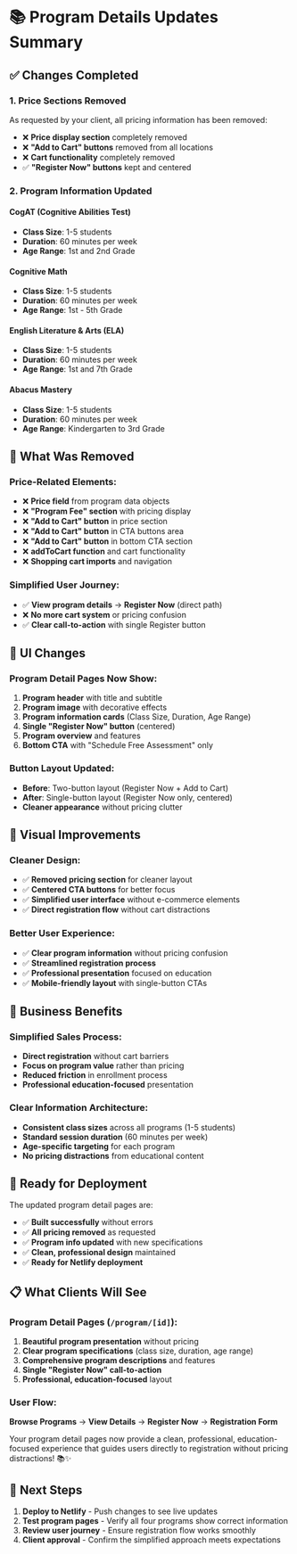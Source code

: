 # 📚 Program Details Updates Summary

## ✅ **Changes Completed**

### **1. Price Sections Removed**

As requested by your client, all pricing information has been removed:

- ❌ **Price display section** completely removed
- ❌ **"Add to Cart" buttons** removed from all locations
- ❌ **Cart functionality** completely removed
- ✅ **"Register Now" buttons** kept and centered

### **2. Program Information Updated**

#### **CogAT (Cognitive Abilities Test)**

- **Class Size**: 1-5 students
- **Duration**: 60 minutes per week
- **Age Range**: 1st and 2nd Grade

#### **Cognitive Math**

- **Class Size**: 1-5 students
- **Duration**: 60 minutes per week
- **Age Range**: 1st - 5th Grade

#### **English Literature & Arts (ELA)**

- **Class Size**: 1-5 students
- **Duration**: 60 minutes per week
- **Age Range**: 1st and 7th Grade

#### **Abacus Mastery**

- **Class Size**: 1-5 students
- **Duration**: 60 minutes per week
- **Age Range**: Kindergarten to 3rd Grade

## 🎯 **What Was Removed**

### **Price-Related Elements:**

- ❌ **Price field** from program data objects
- ❌ **"Program Fee" section** with pricing display
- ❌ **"Add to Cart" button** in price section
- ❌ **"Add to Cart" button** in CTA buttons area
- ❌ **"Add to Cart" button** in bottom CTA section
- ❌ **addToCart function** and cart functionality
- ❌ **Shopping cart imports** and navigation

### **Simplified User Journey:**

- ✅ **View program details** → **Register Now** (direct path)
- ❌ **No more cart system** or pricing confusion
- ✅ **Clear call-to-action** with single Register button

## 📱 **UI Changes**

### **Program Detail Pages Now Show:**

1. **Program header** with title and subtitle
2. **Program image** with decorative effects
3. **Program information cards** (Class Size, Duration, Age Range)
4. **Single "Register Now" button** (centered)
5. **Program overview** and features
6. **Bottom CTA** with "Schedule Free Assessment" only

### **Button Layout Updated:**

- **Before**: Two-button layout (Register Now + Add to Cart)
- **After**: Single-button layout (Register Now only, centered)
- **Cleaner appearance** without pricing clutter

## 🎨 **Visual Improvements**

### **Cleaner Design:**

- ✅ **Removed pricing section** for cleaner layout
- ✅ **Centered CTA buttons** for better focus
- ✅ **Simplified user interface** without e-commerce elements
- ✅ **Direct registration flow** without cart distractions

### **Better User Experience:**

- ✅ **Clear program information** without pricing confusion
- ✅ **Streamlined registration process**
- ✅ **Professional presentation** focused on education
- ✅ **Mobile-friendly layout** with single-button CTAs

## 🎯 **Business Benefits**

### **Simplified Sales Process:**

- **Direct registration** without cart barriers
- **Focus on program value** rather than pricing
- **Reduced friction** in enrollment process
- **Professional education-focused** presentation

### **Clear Information Architecture:**

- **Consistent class sizes** across all programs (1-5 students)
- **Standard session duration** (60 minutes per week)
- **Age-specific targeting** for each program
- **No pricing distractions** from educational content

## 🚀 **Ready for Deployment**

The updated program detail pages are:

- ✅ **Built successfully** without errors
- ✅ **All pricing removed** as requested
- ✅ **Program info updated** with new specifications
- ✅ **Clean, professional design** maintained
- ✅ **Ready for Netlify deployment**

## 📋 **What Clients Will See**

### **Program Detail Pages (`/program/[id]`):**

1. **Beautiful program presentation** without pricing
2. **Clear program specifications** (class size, duration, age range)
3. **Comprehensive program descriptions** and features
4. **Single "Register Now" call-to-action**
5. **Professional, education-focused** layout

### **User Flow:**

**Browse Programs** → **View Details** → **Register Now** → **Registration Form**

Your program detail pages now provide a clean, professional, education-focused experience that guides users directly to registration without pricing distractions! 📚✨

## 🔄 **Next Steps**

1. **Deploy to Netlify** - Push changes to see live updates
2. **Test program pages** - Verify all four programs show correct information
3. **Review user journey** - Ensure registration flow works smoothly
4. **Client approval** - Confirm the simplified approach meets expectations
